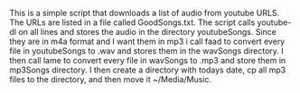 This is a simple script that downloads a list of audio from youtube URLS.  The URLs are listed in a file
called GoodSongs.txt.  The script calls youtube-dl on all lines and stores the audio in the directory
youtubeSongs.  Since they are in m4a format and I want them in mp3 i call faad to convert every file in youtubeSongs
to .wav and stores them in the wavSongs directory.  I then call lame to convert every file in wavSongs to .mp3 and
store them in mp3Songs directory.  I then create a directory with todays date, cp all mp3 files to the directory, 
and then move it ~/Media/Music.  
